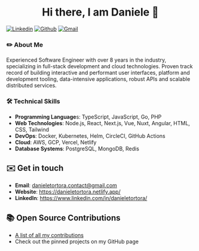 <h1 align="center">Hi there, I am Daniele 👋</h1>

[![Linkedin](https://img.shields.io/badge/-LinkedIn-blue?style=flat&logo=Linkedin&logoColor=white)](https://www.linkedin.com/in/danieletortora/)
[![Github](https://img.shields.io/badge/-Github-000?style=flat&logo=Github&logoColor=white)](https://github.com/floroz)
[![Gmail](https://img.shields.io/badge/-Gmail-c14438?style=flat&logo=Gmail&logoColor=white)](mailto:contact@danieletortora.com)

### ✏️ About Me

Experienced Software Engineer with over 8 years in the industry, specializing in full-stack development and cloud technologies. Proven track record of building interactive and performant user interfaces, platform and development tooling, data-intensive applications, robust APIs and scalable distributed services.

### 🛠️ Technical Skills

- **Programming Language**s: TypeScript, JavaScript, Go, PHP
- **Web Technologies**: Node.js, React, Next.js, Vue, Nuxt, Angular, HTML, CSS, Tailwind
- **DevOps**: Docker, Kubernetes, Helm, CircleCI, GitHub Actions
- **Cloud**: AWS, GCP, Vercel, Netlify
- **Database Systems**: PostgreSQL, MongoDB, Redis
  

## ✉️ Get in touch

- **Email**: danieletortora.contact@gmail.com 
- **Website**: https://danieletortora.netlify.app/
- **LinkedIn**: https://www.linkedin.com/in/danieletortora/


## 📚 Open Source Contributions

- [A list of all my contributions](https://github.com/floroz/floroz/blob/master/CONTRIBUTIONS.md)
- Check out the pinned projects on my GitHub page


